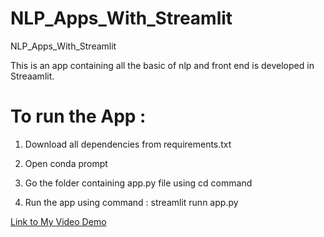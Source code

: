 # NLP_Apps_With_Streamlit
NLP_Apps_With_Streamlit

This is an app containing all the basic of nlp and front end is developed in Streaamlit.

# To run the App :
1. Download all dependencies from requirements.txt

2. Open conda prompt

3. Go the folder containing app.py file using cd command

4. Run the app using command : streamlit runn app.py



[Link to My Video Demo](https://www.youtube.com/watch?v=Dbn6qqtW28Q&t=14s)
